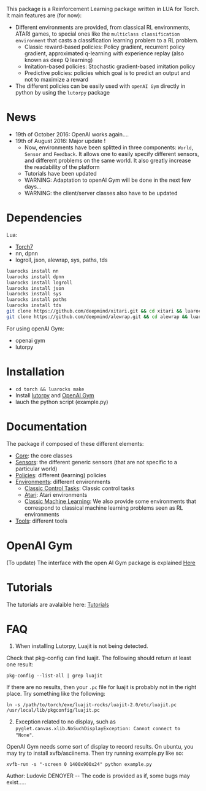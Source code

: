 
This package is a Reinforcement Learning package written in LUA for Torch. It main features are (for now):
* Different environments are provided, from classical RL environments, ATARI games, to special ones like the `multiclass classification environment` that casts a classification learning problem to a RL problem.  
  * Classic reward-based policies: Policy gradient, recurrent policy gradient, approximated q-learning with experience replay (also known as deep Q learning)
  * Imitation-based policies: Stochastic gradient-based imitation policy
  * Predictive policies: policies which goal is to predict an output and not to maximize a reward
* The different policies can be easily used with `openAI Gym` directly in python by using the `lutorpy` package

# News
* 19th of October 2016: OpenAI works again....
* 19th of August 2016: Major update ! 
  * Now, environments have been splitted in three components: `World`, `Sensor` and `Feedback`. It allows one to easily specify different sensors, and different problems on the same world. It also greatly increase the readability of the platform
  * Tutorials have been updated
  * WARNING: Adaptation to openAI Gym will be done in the next few days...
  * WARNING: the client/server classes also have to be updated

# Dependencies

Lua: 
* [Torch7](http://torch.ch/docs/getting-started.html#_)
* nn, dpnn
* logroll, json, alewrap, sys, paths, tds
```bash
luarocks install nn
luarocks install dpnn
luarocks install logroll
luarocks install json
luarocks install sys
luarocks install paths
luarocks install tds
git clone https://github.com/deepmind/xitari.git && cd xitari && luarocks make && cd .. && rm -rf xitari
git clone https://github.com/deepmind/alewrap.git && cd alewrap && luarocks make && cd .. && rm -rf alewrap
```

For using openAI Gym:
* openai gym
* lutorpy

# Installation

* `cd torch && luarocks make`
* Install [lutorpy](https://github.com/imodpasteur/lutorpy) and [OpenAI Gym](https://gym.openai.com/)
* lauch the python script (example.py)

# Documentation

The package if composed of these different elements:
* [Core](doc/core.md): the core classes
* [Sensors](doc/sensors.md): the different generic sensors (that are not specific to a particular world)
* [Policies](doc/policies.md): different (learning) policies
* [Environments](doc/environments.md): different environments
  * [Classic Control Tasks](doc/env_classiccontrol.md): Classic control tasks
  * [Atari](doc/env_atari.md): Atari environments
  * [Classic Machine Learning](doc/env_classicmachinelearning.md): We also provide some environments that correspond to classical machine learning problems seen as RL environments 
* [Tools](doc/tools.md): different tools

# OpenAI Gym

(To update) The interface with the open AI Gym package is explained [Here](doc/openai.md)

# Tutorials

The tutorials are avalaible here: [Tutorials](doc/tutorials.md)

# FAQ

1. When installing Lutorpy, Luajit is not being detected.

Check that pkg-config can find luajit. The following should return at least one result:

```
pkg-config --list-all | grep luajit
```

If there are no results, then your `.pc` file for luajit is probably not in the right place. Try something like the following:

```
ln -s /path/to/torch/exe/luajit-rocks/luajit-2.0/etc/luajit.pc /usr/local/lib/pkgconfig/luajit.pc
```

2. Exception related to no display, such as `pyglet.canvas.xlib.NoSuchDisplayException: Cannot connect to "None"`.

OpenAI Gym needs some sort of display to record results. On ubuntu, you may try to install xvfb/asciinema. Then try running example.py like so:

```
xvfb-run -s "-screen 0 1400x900x24" python example.py
```

Author: Ludovic DENOYER -- The code is provided as if, some bugs may exist.....
